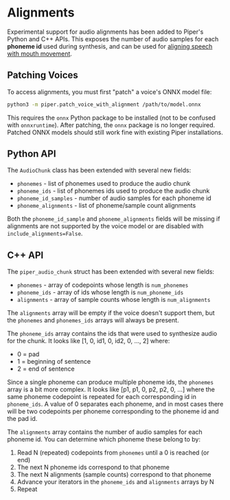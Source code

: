# Alignments

Experimental support for audio alignments has been added to Piper's Python and C++ APIs.
This exposes the number of audio samples for each **phoneme id** used during synthesis, and can be used for [aligning speech with mouth movement][visemes].

## Patching Voices

To access alignments, you must first "patch" a voice's ONNX model file:

``` sh
python3 -m piper.patch_voice_with_alignment /path/to/model.onnx
```

This requires the `onnx` Python package to be installed (not to be confused with `onnxruntime`). After patching, the `onnx` package is no longer required. Patched ONNX models should still work fine with existing Piper installations.

## Python API

The `AudioChunk` class has been extended with several new fields:

* `phonemes` - list of phonemes used to produce the audio chunk
* `phoneme_ids` - list of phonemes ids used to produce the audio chunk
* `phoneme_id_samples` - number of audio samples for each phoneme id
* `phoneme_alignments` - list of phoneme/sample count alignments

Both the `phoneme_id_sample` and `phoneme_alignments` fields will be missing if alignments are not supported by the voice model or are disabled with `include_alignments=False`.

## C++ API

The `piper_audio_chunk` struct has been extended with several new fields:

* `phonemes` - array of codepoints whose length is `num_phonemes`
* `phoneme_ids` - array of ids whose length is `num_phoneme_ids`
* `alignments` - array of sample counts whose length is `num_alignments`

The `alignments` array will be empty if the voice doesn't support them, but the `phonemes` and `phonemes_ids` arrays will always be present.

The `phoneme_ids` array contains the ids that were used to synthesize audio for the chunk. It looks like [1, 0, id1, 0, id2, 0, ..., 2] where:

* 0 = pad
* 1 = beginning of sentence
* 2 = end of sentence

Since a single phoneme can produce multiple phoneme ids, the `phonemes` array is a bit more complex. It looks like [p1, p1, 0, p2, p2, 0, ...] where the same phoneme codepoint is repeated for each corresponding id in `phoneme_ids`. A value of 0 separates each phoneme, and in most cases there will be two codepoints per phoneme corresponding to the phoneme id and the pad id.

The `alignments` array contains the number of audio samples for each phoneme id. You can determine which phoneme these belong to by:

1. Read N (repeated) codepoints from `phonemes` until a 0 is reached (or end)
2. The next N phoneme ids correspond to that phoneme
3. The next N alignments (sample counts) correspond to that phoneme
4. Advance your iterators in the `phoneme_ids` and `alignments` arrays by N
5. Repeat

<!-- Links -->
[visemes]: https://github.com/aflorithmic/viseme-to-video
